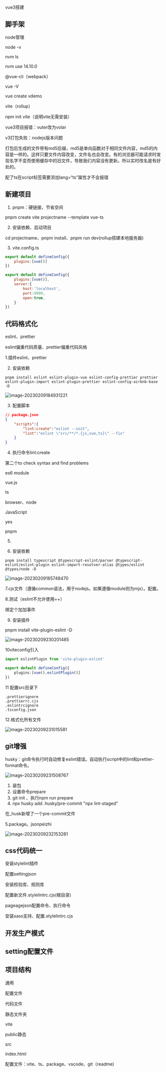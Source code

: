 vue3搭建

## 脚手架

node管理

node -v

nvm ls

nvm use 14.10.0

@vue-cli（webpack）

vue -V

vue create vdemo

vite（rollup）

npm init vite（说明vite无需安装）



vue3项目报错：vuter改为volar

v3打包失败：nodejs版本问题

打包后生成的文件带有md5后缀，md5是单向函数对于相同文件内容，md5的内容是一样的。这样只要文件内容改变，文件名也会改变。有的浏览器可能请求时发现名字不变而使用缓存中的旧文件，导致我们内容没有更新。所以实时改名是有好处的。

配了ts在script标签需要添加lang=“ts”属性才不会报错

## 新建项目

1. pnpm：硬链接，节省空间

pnpm create vite projectname --template vue-ts

2. 安装依赖、启动项目

cd projectname、pnpm install、pnpm run dev(rollup搭建本地服务器)

3. vite.config.ts

``` js
export default defineConfig({
    plugins:[vue()]
})
```

``` js
export default defineConfig({
    plugins:[vue()],
    server:{
        host:'localhost',
        port:9999,
        open:true,
    }
})
```

## 代码格式化

eslint、prettier

eslint偏重代码质量、prettier偏重代码风格

1.插件eslint、prettier

2. 安装依赖

``` 
pnpm install eslint eslint-plugin-vue eslint-config-prettier prettier eslint-plugin-import eslint-plugin-prettier eslint-config-airbnb-base -D
```

![image-20230209184931221](D:\tplmydata\tplmydoc\文档图片\image-20230209184931221.png)

3. 配置脚本

``` json
// package.json
{
    "scripts":{
        "lint:create":"eslint --init",
        "lint":"eslint \"src/**/*.{js,vue,ts}\" --fix"
    }
}
```

4. 执行命令lint:create

第二个to check syntax and find problems

es6 module

vue.js

ts

browser、node

JavaScript

yes

pnpm

5. 

6. 安装依赖

``` 
pnpm install typescript @typescript-eslint/parser @typescript-eslint/eslint-plugin eslint-import-resolver-alias @types/eslint @types/node -D
```

![image-20230209185748470](D:\tplmydata\tplmydoc\文档图片\image-20230209185748470.png)

7.cjs文件（遵循common语法，用于nodejs。如果遵循module则为mjs）。配置。

8.测试（eslint不允许使用++）

绑定个加加事件

9. 安装插件

pnpm install vite-plugin-eslint -D 

![image-20230209230201485](D:\tplmydata\tplmydoc\文档图片\image-20230209230201485.png)

10viteconfig引入

``` ts
import eslintPlugin from 'vite-plugin-eslint'

export default defineConfig({
    plugins:[vue(),eslintPlugin()]
})
```

11 配置src目录下

``` 
.prettierignore
.prettierrc.cjs
.eslintrcignore
.tsconfig.json
```

12.格式化所有文件

![image-20230209231015581](D:\tplmydata\tplmydoc\文档图片\image-20230209231015581.png)

## git增强

husky：git命令执行时自动修复eslint错误。自动执行script中的lint和prettier-format命令。

![image-20230209231508767](D:\tplmydata\tplmydoc\文档图片\image-20230209231508767.png)

1. 装包
2. 设置命令prepare
3. git init 、执行npm run prepare
4. npx husky add .husky/pre-commit "npx lint-staged"

在_husk新增了一个pre-commit文件

5.package。jsonpeizhi

![image-20230209232153281](D:\tplmydata\tplmydoc\文档图片\image-20230209232153281.png)

## css代码统一

安装stylelint插件

配置settingjson

安装校验库、规则库

配置新文件.stylelintrc.cjs(根目录)

pageagejson配置命令、执行命令

安装sass支持、配置.stylelintrc.cjs

## 开发生产模式

## setting配置文件



## 项目结构

通用

配置文件

代码文件

静态文件夹



vite

public静态

src

index.html

配置文件：vite、ts、package、vscode、git（readme)